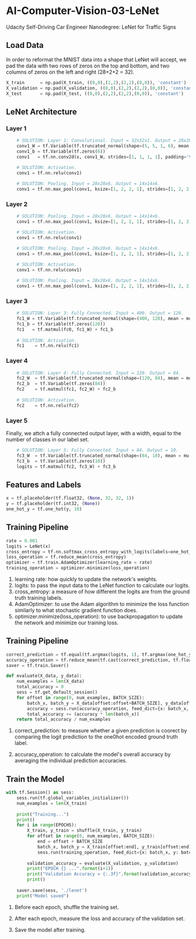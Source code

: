 # AI-Computer-Vision-03-LeNet
Udacity Self-Driving Car Engineer Nanodegree: LeNet for Traffic Signs

## Load Data

In order to reformat the MNIST data into a shape that LeNet will accept, we pad the data with two rows of zeros on the top and bottom, and two columns of zeros on the left and right (28+2+2 = 32).

```python
X_train      = np.pad(X_train, ((0,0),(2,2),(2,2),(0,0)), 'constant')
X_validation = np.pad(X_validation, ((0,0),(2,2),(2,2),(0,0)), 'constant')
X_test       = np.pad(X_test, ((0,0),(2,2),(2,2),(0,0)), 'constant')
```

## LeNet Architecture

### Layer 1

```python
    # SOLUTION: Layer 1: Convolutional. Input = 32x32x1. Output = 28x28x6.
    conv1_W = tf.Variable(tf.truncated_normal(shape=(5, 5, 1, 6), mean = mu, stddev = sigma))
    conv1_b = tf.Variable(tf.zeros(6))
    conv1   = tf.nn.conv2d(x, conv1_W, strides=[1, 1, 1, 1], padding='VALID') + conv1_b
    
    # SOLUTION: Activation.
    conv1 = tf.nn.relu(conv1)

    # SOLUTION: Pooling. Input = 28x28x6. Output = 14x14x6.
    conv1 = tf.nn.max_pool(conv1, ksize=[1, 2, 2, 1], strides=[1, 2, 2, 1], padding='VALID')
```
### Layer 2

```python
    # SOLUTION: Pooling. Input = 28x28x6. Output = 14x14x6.
    conv1 = tf.nn.max_pool(conv1, ksize=[1, 2, 2, 1], strides=[1, 2, 2, 1], padding='VALID')

    # SOLUTION: Activation.
    conv1 = tf.nn.relu(conv1)

    # SOLUTION: Pooling. Input = 28x28x6. Output = 14x14x6.
    conv1 = tf.nn.max_pool(conv1, ksize=[1, 2, 2, 1], strides=[1, 2, 2, 1], padding='VALID')
    
    # SOLUTION: Activation.
    conv1 = tf.nn.relu(conv1)

    # SOLUTION: Pooling. Input = 28x28x6. Output = 14x14x6.
    conv1 = tf.nn.max_pool(conv1, ksize=[1, 2, 2, 1], strides=[1, 2, 2, 1], padding='VALID')
```

### Layer 3

```python
    # SOLUTION: Layer 3: Fully Connected. Input = 400. Output = 120.
    fc1_W = tf.Variable(tf.truncated_normal(shape=(400, 120), mean = mu, stddev = sigma))
    fc1_b = tf.Variable(tf.zeros(120))
    fc1   = tf.matmul(fc0, fc1_W) + fc1_b
    
    # SOLUTION: Activation.
    fc1    = tf.nn.relu(fc1)
```
### Layer 4
```python
    # SOLUTION: Layer 4: Fully Connected. Input = 120. Output = 84.
    fc2_W  = tf.Variable(tf.truncated_normal(shape=(120, 84), mean = mu, stddev = sigma))
    fc2_b  = tf.Variable(tf.zeros(84))
    fc2    = tf.matmul(fc1, fc2_W) + fc2_b
    
    # SOLUTION: Activation.
    fc2    = tf.nn.relu(fc2)
```
### Layer 5

Finally, we attch a fully connected output layer, with a width, equal to the number of classes in our label set.

```python
    # SOLUTION: Layer 5: Fully Connected. Input = 84. Output = 10.
    fc3_W  = tf.Variable(tf.truncated_normal(shape=(84, 10), mean = mu, stddev = sigma))
    fc3_b  = tf.Variable(tf.zeros(10))
    logits = tf.matmul(fc2, fc3_W) + fc3_b
```

## Features and Labels

```python 
x = tf.placeholder(tf.float32, (None, 32, 32, 1))
y = tf.placeholder(tf.int32, (None))
one_hot_y = tf.one_hot(y, 10)
```

## Training Pipeline

```python 
rate = 0.001
logits = LeNet(x)
cross_entropy = tf.nn.softmax_cross_entropy_with_logits(labels=one_hot_y, logits=logits)
loss_operation = tf.reduce_mean(cross_entropy)
optimizer = tf.train.AdamOptimizer(learning_rate = rate)
training_operation = optimizer.minimize(loss_operation)
```

1. learning rate: how quickly to update the network's weights.
2. logits: to pass the input data to the LeNet function to calculate our logits.
3. cross_entropy: a measure of how different the logits are from the ground truth training labels.
4. AdamOptimizer: to use the Adam algorithm to minimize the loss function similarly to what stochastic gradient function does.
5. optimizer.minimize(loss_operation): to use backpropagation to update the network and minimize our training loss.

## Training Pipeline

```python 
correct_prediction = tf.equal(tf.argmax(logits, 1), tf.argmax(one_hot_y, 1))
accuracy_operation = tf.reduce_mean(tf.cast(correct_prediction, tf.float32))
saver = tf.train.Saver()

def evaluate(X_data, y_data):
    num_examples = len(X_data)
    total_accuracy = 0
    sess = tf.get_default_session()
    for offset in range(0, num_examples, BATCH_SIZE):
        batch_x, batch_y = X_data[offset:offset+BATCH_SIZE], y_data[offset:offset+BATCH_SIZE]
        accuracy = sess.run(accuracy_operation, feed_dict={x: batch_x, y: batch_y})
        total_accuracy += (accuracy * len(batch_x))
    return total_accuracy / num_examples
```

1. correct_prediction: to measure whether a given prediction is coorect by comparing the logit prediction to the one0hot encoded ground truth label.

2. accuracy_operation: to calculate the model's overall accuracy by averaging the individual prediction accuracies.

## Train the Model

```python 
with tf.Session() as sess:
    sess.run(tf.global_variables_initializer())
    num_examples = len(X_train)
    
    print("Training...")
    print()
    for i in range(EPOCHS):
        X_train, y_train = shuffle(X_train, y_train)
        for offset in range(0, num_examples, BATCH_SIZE):
            end = offset + BATCH_SIZE
            batch_x, batch_y = X_train[offset:end], y_train[offset:end]
            sess.run(training_operation, feed_dict={x: batch_x, y: batch_y})
            
        validation_accuracy = evaluate(X_validation, y_validation)
        print("EPOCH {} ...".format(i+1))
        print("Validation Accuracy = {:.3f}".format(validation_accuracy))
        print()
        
    saver.save(sess, './lenet')
    print("Model saved")
```

1. Before each epoch, shuffle the training set.

2. After each epoch, measure the loss and accuracy of the validation set.

3. Save the model after training.
